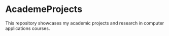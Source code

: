 # AcademeProjects
This repository showcases my academic projects and research in computer applications courses.
